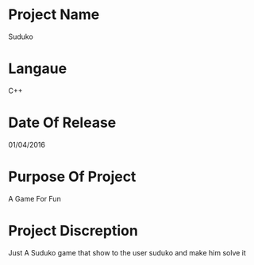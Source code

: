 # Project Name
  Suduko

# Langaue
  C++

# Date Of Release
  01/04/2016

# Purpose Of Project
  A Game For Fun

# Project Discreption
  Just A Suduko game that show to the user suduko and make him solve it
